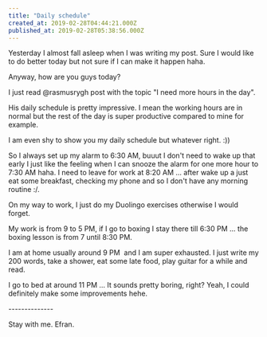```yaml
---
title: "Daily schedule"
created_at: 2019-02-28T04:44:21.000Z
published_at: 2019-02-28T05:38:56.000Z
---
```

Yesterday I almost fall asleep when I was writing my post. Sure I would like to do better today but not sure if I can make it happen haha.

Anyway, how are you guys today?

I just read @rasmusrygh post with the topic "I need more hours in the day". 

His daily schedule is pretty impressive. I mean the working hours are in normal but the rest of the day is super productive compared to mine for example. 

I am even shy to show you my daily schedule but whatever right. :))

So I always set up my alarm to 6:30 AM, buuut I don't need to wake up that early I just like the feeling when I can snooze the alarm for one more hour to 7:30 AM haha. I need to leave for work at 8:20 AM ... after wake up a just eat some breakfast, checking my phone and so I don't have any morning routine :/.

On my way to work, I just do my Duolingo exercises otherwise I would forget.

My work is from 9 to 5 PM, if I go to boxing I stay there till 6:30 PM ... the boxing lesson is from 7 until 8:30 PM.

I am at home usually around 9 PM  and I am super exhausted. I just write my 200 words, take a shower, eat some late food, play guitar for a while and read. 

I go to bed at around 11 PM ... It sounds pretty boring, right? Yeah, I could definitely make some improvements hehe. 

\--------------

Stay with me. Efran.

